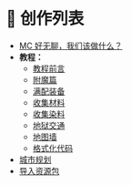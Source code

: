 <!-- community/creation/list -->

# 📖 创作列表

- [MC 好无聊，我们该做什么？](community/creation/tutorialWhatToDo)
- **教程：**
  - [教程前言](community/creation/tutorialIndex)
  - [附魔篇](community/creation/tutorialEnchanting)
  - [满配装备](community/creation/tutorialFullyEnchantedEquipments)
  - [收集材料](community/creation/tutorialCollectingMaterial)
  - [收集染料](community/creation/tutorialCollectingDyes)
  - [地狱交通](community/creation/tutorialNetherTraffic)
  - [地图墙](community/creation/tutorialMapWall)
  - [格式化代码](community/creation/tutorialFormattingCode)
- [城市规划](community/creation/tutorialCityPlanning)
- [导入资源包](community/creation/tutorialImportingResourcePacks)
